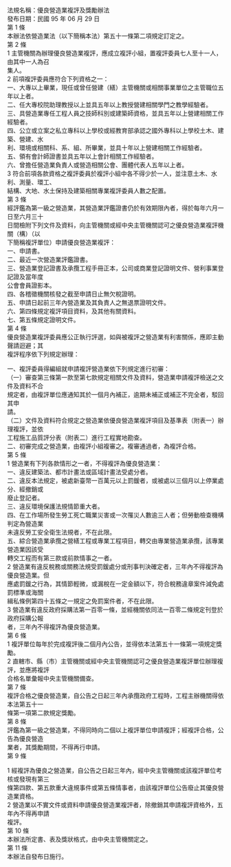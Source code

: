 法規名稱：優良營造業複評及獎勵辦法  
發布日期：民國 95 年 06 月 29 日  
第 1 條  
本辦法依營造業法（以下簡稱本法）第五十一條第二項規定訂定之。  
第 2 條  
1 主管機關為辦理優良營造業複評，應成立複評小組，置複評委員七人至十一人，由其中一人為召  
集人。  
2 前項複評委員應符合下列資格之一：  
一、大專以上畢業，現任或曾任營建（繕）主管機關或相關事業單位之主管職位五年以上者。  
二、任大專校院助理教授以上並具五年以上教授營建相關學門之教學經驗者。  
三、具營造業專任工程人員之技師科別或建築師資格，並具五年以上營建相關工作經驗者。  
四、公立或立案之私立專科以上學校或經教育部承認之國外專科以上學校土木、建築、營建、水  
利、環境或相關科、系、組、所畢業，並具十年以上營建相關工作經驗者。  
五、領有會計師證書並具五年以上會計相關工作經驗者。  
六、曾擔任營造業負責人或營造相關公會、團體代表人五年以上者。  
3 符合前項各款資格之複評委員於複評小組中各不得少於一人，並注意土木、水利、測量、環工、  
結構、大地、水土保持及建築相關專業複評委員人數之配置。  
第 3 條  
經評鑑為第一級之營造業，其營造業評鑑證書仍於有效期限內者，得於每年六月一日至六月三十  
日間檢附下列文件及資料，向主管機關或經中央主管機關認可之優良營造業複評機關（構）（以  
下簡稱複評單位）申請優良營造業複評：  
一、申請書。  
二、最近一次營造業評鑑證書。  
三、營造業登記證書及承攬工程手冊正本，公司或商業登記證明文件、營利事業登記證及當年度  
公會會員證影本。  
四、各稽徵機關核發之截至申請日止無欠稅證明。  
五、申請日起前三年內營造業及其負責人之無退票證明文件。  
六、第四條規定複評項目資料，及其他有關資料。  
七、第五條規定證明文件。  
第 4 條  
優良營造業複評委員應公正執行評選，如與被複評之營造業有利害關係，應即主動聲請迴避；其  
複評程序依下列規定辦理：  


一、複評委員得編組就申請複評營造業依下列規定進行初審：  
（一）審查第三條第一款至第七款規定相關文件及資料，營造業申請複評檢送之文件及資料不合  
規定者，由複評單位應通知其於一個月內補正，逾期未補正或補正不完全者，駁回其申  
請。  
（二）文件及資料符合規定之營造業依優良營造業複評項目及基準表（附表一）辦理複評，並依  
工程施工品質評分表（附表二）進行工程實地勘查。  
二、初審完成之營造業，由複評小組複審之。複審通過者，為複評合格。  
第 5 條  
1 營造業有下列各款情形之一者，不得複評為優良營造業：  
一、違反建築法、都市計畫法或區域計畫法受處分者。  
二、違反本法規定，被處新臺幣一百萬元以上罰鍰者，或被處以三個月以上停業處分、經撤銷或  
廢止登記者。  
三、違反環境保護法規情節重大者。  
四、在工作場所發生勞工死亡職業災害或一次罹災人數逾三人者；但勞動檢查機構判定為營造業  
未違反勞工安全衛生法規者，不在此限。  
五、綜合營造業承攬之營繕工程或專業工程項目，轉交由專業營造業承攬，該專業營造業因該受  
轉交工程而有第三款或前款情事之一者。  
2 營造業有違反稅務或關務法規受罰鍰處分或刑事判決確定者，三年內不得複評為優良營造業。但  
應處罰鍰之行為，其情節輕微，或漏稅在一定金額以下，符合稅務違章案件減免處罰標準或海關  
緝私條例第四十五條之一規定之免罰案件者，不在此限。  
3 營造業有違反政府採購法第一百零一條，並經機關依同法一百零二條規定刊登於政府採購公報  
者，三年內不得複評為優良營造業。  
第 6 條  
1 複評單位每年於完成複評後二個月內公告，並得依本法第五十一條第一項規定獎勵。  
2 直轄市、縣（市）主管機關或經中央主管機關認可之優良營造業複評單位辦理複評，並應將複評  
合格名單彙報中央主管機關備查。  
第 7 條  
複評合格之優良營造業，自公告之日起三年內承攬政府工程時，工程主辦機關得依本法第五十一  
條第一項第二款規定獎勵。  
第 8 條  
評鑑為第一級之營造業，不得同時向二個以上複評單位申請複評；經複評合格，公告為優良營造  
業者，其獎勵期間，不得再行申請。  
第 9 條  


1 經複評為優良之營造業，自公告之日起三年內，經中央主管機關或該複評單位考核或發現有第三  
條第四款、第五款重大違規事件或第五條情事者，由該複評單位公告廢止其優良營造業資格。  
2 營造業以不實文件或資料申請優良營造業複評者，除撤銷其申請複評資格外，五年內不得再申請  
複評。  
第 10 條  
本辦法所定書、表及獎狀格式，由中央主管機關定之。  
第 11 條  
本辦法自發布日施行。  


